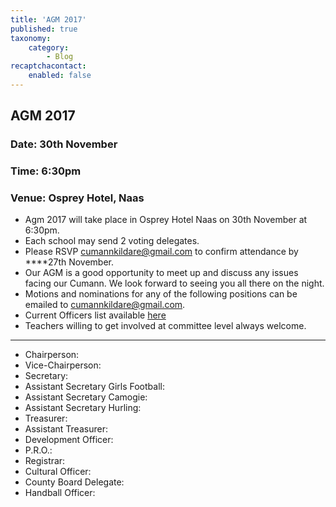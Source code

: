 ```yaml
---
title: 'AGM 2017'
published: true
taxonomy:
    category:
        - Blog
recaptchacontact:
    enabled: false
---
```


## AGM 2017

### Date: 30th November

### Time: 6:30pm 

### Venue: Osprey Hotel, Naas

* Agm 2017 will take place in Osprey Hotel Naas on 30th November at 6:30pm. 
* Each school may send 2 voting delegates.
* Please RSVP cumannkildare@gmail.com to confirm attendance by ****27th November.
* Our AGM is a good opportunity to meet up and discuss any issues facing our Cumann. We look forward to seeing you all there on the night.
* Motions and nominations for any of the following positions can be emailed to cumannkildare@gmail.com.
* Current Officers list available [here](http://www.cumannnambunscolchilldara.com/information/contact)
* Teachers willing to get involved at committee level always welcome. 

***

* Chairperson: 
* Vice-Chairperson: 
* Secretary: 
* Assistant Secretary Girls Football: 
* Assistant Secretary Camogie:
* Assistant Secretary Hurling: 
* Treasurer: 
* Assistant Treasurer: 
* Development Officer:
* P.R.O.: 
* Registrar: 
* Cultural Officer:
* County Board Delegate: 
* Handball Officer:

